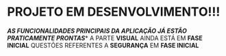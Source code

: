 # PROJETO EM DESENVOLVIMENTO!!!


***AS FUNCIONALIDADES PRINCIPAIS DA APLICAÇÃO JÁ ESTÃO PRATICAMENTE PRONTAS****
A PARTE **VISUAL** AINDA ESTÁ EM **FASE INICIAL**
QUESTÕES REFERENTES A **SEGURANÇA** EM **FASE INICIAL**
